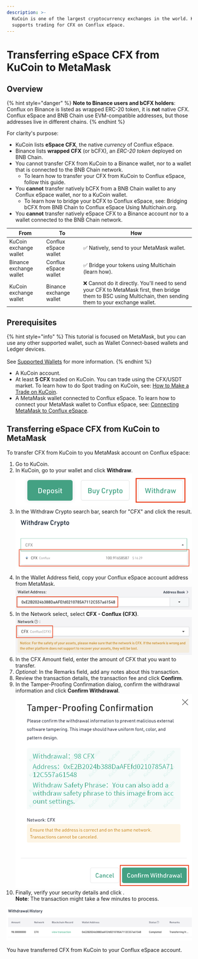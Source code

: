 ```yaml
---
description: >-
  KuCoin is one of the largest cryptocurrency exchanges in the world. KuCoin
  supports trading for CFX on Conflux eSpace.
---
```


# Transferring eSpace CFX from KuCoin to MetaMask

## Overview

{% hint style="danger" %}
**Note to Binance users and bCFX holders**: Conflux on Binance is listed as wrapped ERC-20 token, it is **not** native CFX. Conflux eSpace and BNB Chain use EVM-compatible addresses, but those addresses live in different chains.
{% endhint %}

For clarity's purpose:

* KuCoin lists **eSpace CFX**, the native _currency_ of Conflux eSpace.
* Binance lists **wrapped CFX** (or bCFX), an _ERC-20 token_ deployed on BNB Chain.
* You cannot transfer CFX from KuCoin to a Binance wallet, nor to a wallet that is connected to the BNB Chain network.
  * To learn how to transfer your CFX from KuCoin to Conflux eSpace, follow this guide.
* You **cannot** transfer natively bCFX from a BNB Chain wallet to any Conflux eSpace wallet, nor to a KuCoin wallet.
  * To learn how to bridge your bCFX to Conflux eSpace, see: Bridging bCFX from BNB Chain to Conflux eSpace Using Multichain.org.
* You **cannot** transfer natively eSpace CFX to a Binance account nor to a wallet connected to the BNB Chain network.

| From                    | To                      | How                                                                                                                                                           |
| ----------------------- | ----------------------- | ------------------------------------------------------------------------------------------------------------------------------------------------------------- |
| KuCoin exchange wallet  | Conflux eSpace wallet   | ✅ Natively, send to your MetaMask wallet.                                                                                                                     |
| Binance exchange wallet | Conflux eSpace wallet   | ✅ Bridge your tokens using Multichain (learn how).                                                                                                            |
| KuCoin exchange wallet  | Binance exchange wallet | ❌ Cannot do it directly. You'll need to send your CFX to MetaMask first, then bridge them to BSC using Multichain, then sending them to your exchange wallet. |

## Prerequisites

{% hint style="info" %}
This tutorial is focused on MetaMask, but you can use any other supported wallet, such as Wallet Connect-based wallets and Ledger devices. \
\
See [Supported Wallets](../../wallets/supported-wallets.md) for more information.
{% endhint %}

* A KuCoin account.
* At least **5 CFX** traded on KuCoin. You can trade using the CFX/USDT market. To learn how to do Spot trading on KuCoin, see: [How to Make a Trade on KuCoin](https://support.kucoin.plus/hc/en-us/sections/4403577442201-Spot-Trading).
* A MetaMask wallet connected to Conflux eSpace. To learn how to connect your MetaMask wallet to Conflux eSpace, see: [Connecting MetaMask to Conflux eSpace](../../getting-started/connecting-metamask-to-nucleon.md).

## Transferring eSpace CFX from KuCoin to MetaMask

To transfer CFX from KuCoin to you MetaMask account on Conflux eSpace:

1. Go to KuCoin.
2. In KuCoin, go to your wallet and click **Withdraw**.\
   ![](<../../.gitbook/assets/image (13) (2).png>)
3. In the Withdraw Crypto search bar, search for "CFX" and click the result.\
   ![](<../../.gitbook/assets/image (21).png>)
4. In the Wallet Address field, copy your Conflux eSpace account address from MetaMask.\
   ![](<../../.gitbook/assets/image (7) (2).png>)
5. In the Network select, select **CFX - Conflux (CFX)**.\
   ![](<../../.gitbook/assets/image (2) (1).png>)
6. In the CFX Amount field, enter the amount of CFX that you want to transfer.
7. _Optional_: In the Remarks field, add any notes about this transaction.
8. Review the transaction details, the transaction fee and click **Confirm**.
9. In the Tamper-Proofing Confirmation dialog, confirm the withdrawal information and click **Confirm Withdrawal**.\
   ![](<../../.gitbook/assets/image (23) (1).png>)
10. Finally, verify your security details and click .\
    **Note**: The transaction might take a few minutes to process.

![](<../../.gitbook/assets/image (22) (1).png>)

You have transferred CFX from KuCoin to your Conflux eSpace account.
